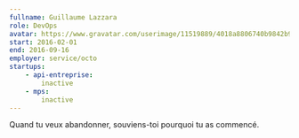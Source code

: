 ```yaml
---
fullname: Guillaume Lazzara
role: DevOps
avatar: https://www.gravatar.com/userimage/11519889/4018a8806740b9842b9fa9efbc32db1d?size=512
start: 2016-02-01
end: 2016-09-16
employer: service/octo
startups:
    - api-entreprise:
        inactive
    - mps:
        inactive
---
```


Quand tu veux abandonner, souviens-toi pourquoi tu as commencé.
